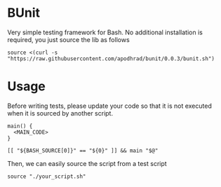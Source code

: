 # BUnit
Very simple testing framework for Bash. No additional installation is required, you just source the lib as follows

    source <(curl -s "https://raw.githubusercontent.com/apodhrad/bunit/0.0.3/bunit.sh")

# Usage

Before writing tests, please update your code so that it is not executed when it is sourced by another script.

    main() {
      <MAIN_CODE>
    }

    [[ "${BASH_SOURCE[0]}" == "${0}" ]] && main "$@"

Then, we can easily source the script from a test script

    source "./your_script.sh"


